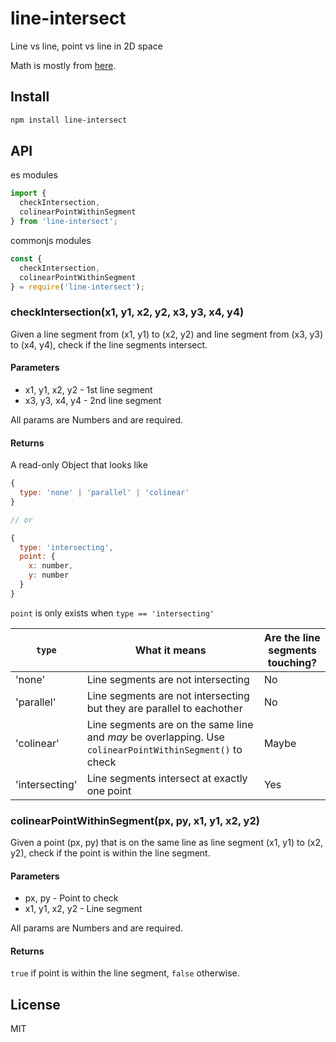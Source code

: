 # line-intersect

Line vs line, point vs line in 2D space

Math is mostly from [here](https://web.archive.org/web/20060808212243/http://local.wasp.uwa.edu.au/~pbourke/geometry/lineline2d).

## Install

```bash
npm install line-intersect
```

## API

es modules

```js
import {
  checkIntersection,
  colinearPointWithinSegment
} from 'line-intersect';
```

commonjs modules

```js
const {
  checkIntersection,
  colinearPointWithinSegment
} = require('line-intersect');
```

### checkIntersection(x1, y1, x2, y2, x3, y3, x4, y4)

Given a line segment from (x1, y1) to (x2, y2) and line segment from (x3, y3) to (x4, y4), check if the line segments intersect.

#### Parameters

- x1, y1, x2, y2 - 1st line segment
- x3, y3, x4, y4 - 2nd line segment

All params are Numbers and are required.

#### Returns

A read-only Object that looks like

```js
{
  type: 'none' | 'parallel' | 'colinear'
}

// or

{
  type: 'intersecting',
  point: {
    x: number,
    y: number
  }
}
```

`point` is only exists when `type == 'intersecting'`

| `type` | What it means | Are the line segments touching? |
|-----------------|-----------------------------------------------------------------------|----|
| 'none'          | Line segments are not intersecting                                  | No |
| 'parallel'      | Line segments are not intersecting but they are parallel to eachother | No |
| 'colinear'      | Line segments are on the same line and *may* be overlapping. Use `colinearPointWithinSegment()` to check | Maybe |
| 'intersecting'  | Line segments intersect at exactly one point | Yes |

### colinearPointWithinSegment(px, py, x1, y1, x2, y2)

Given a point (px, py) that is on the same line as line segment (x1, y1) to (x2, y2), check if the point is within the line segment.

#### Parameters

- px, py - Point to check
- x1, y1, x2, y2 - Line segment

All params are Numbers and are required.

#### Returns

`true` if point is within the line segment, `false` otherwise.

## License

MIT
